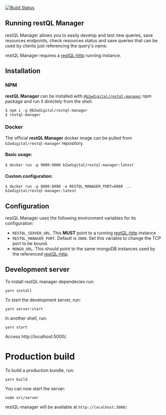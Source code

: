 [![Build Status](https://travis-ci.org/b2wdigital/restQL-manager.svg?branch=master)](https://travis-ci.org/B2W-BIT/restQL-manager)

## Running restQL Manager

restQL Manager allows you to easily develop and test new queries, save resources endpoints, check resources status and save queries that can be used by clients just referencing the query's name.

restQL Manager requires a [restQL-http](https://github.com/B2W-BIT/restQL-http) running instance.

## Installation

### NPM

**restQL Manager** can be installed with [`@b2wdigital/restql-manager`](https://www.npmjs.com/package/@b2wdigital/restql-manager) npm package and run it directely from the shell.

```shell
$ npm i -g @b2wdigital/restql-manager
$ restql-manager
```

### Docker

The official **restQL Manager** docker image can be pulled from `b2wdigital/restql-manager` repository.

#### Basic usage:
```shell
$ docker run -p 9000:9000 b2wdigital/restql-manager:latest
```

#### Custom configuration:
```shell
$ docker run -p 8080:8080 -e RESTQL_MANAGER_PORT=8080 ... b2wdigital/restql-manager:latest
```

## Configuration

restQL Manager uses the following environment variables for its configuration:

- `RESTQL_SERVER_URL`. This **MUST** point to a running [restQL-http](https://github.com/B2W-BIT/restQL-http) instance
- `RESTQL_MANAGER_PORT`. Default is `3000`. Set this variable to change the TCP port to be bound.
- `MONGO_URL`. This should point to the same mongoDB instances used by the referenced [restQL-http](https://github.com/B2W-BIT/restQL-http).


## Development server


To install restQL manager dependecies run:

```shell
yarn install
```

To start the development server, run:

```shell
yarn server:start
```

In another shell, run:

```shell
yarn start
```

Access http://localhost:5000/.


# Production build

To build a production bundle, run:

```shell
yarn build
```

You can now start the server:

```shell
node src/server
```

restQL-manager will be available at `http://localhost:3000/`

